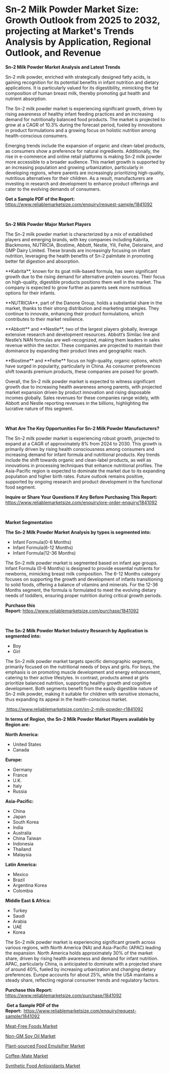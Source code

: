<p><h1>Sn-2 Milk Powder Market Size: Growth Outlook from 2025 to 2032, projecting at Market's Trends Analysis by Application, Regional Outlook, and Revenue</h1></p><p><strong>Sn-2 Milk Powder Market Analysis and Latest Trends</strong></p>
<p><p>Sn-2 milk powder, enriched with strategically designed fatty acids, is gaining recognition for its potential benefits in infant nutrition and dietary applications. It is particularly valued for its digestibility, mimicking the fat composition of human breast milk, thereby promoting gut health and nutrient absorption.</p><p>The Sn-2 milk powder market is experiencing significant growth, driven by rising awareness of healthy infant feeding practices and an increasing demand for nutritionally balanced food products. The market is projected to grow at a CAGR of 10.3% during the forecast period, fueled by innovations in product formulations and a growing focus on holistic nutrition among health-conscious consumers. </p><p>Emerging trends include the expansion of organic and clean-label products, as consumers show a preference for natural ingredients. Additionally, the rise in e-commerce and online retail platforms is making Sn-2 milk powder more accessible to a broader audience. This market growth is supported by an increasing population and growing urbanization, particularly in developing regions, where parents are increasingly prioritizing high-quality, nutritious alternatives for their children. As a result, manufacturers are investing in research and development to enhance product offerings and cater to the evolving demands of consumers.</p></p>
<p><strong>Get a Sample PDF of the Report:&nbsp;</strong> <a href="https://www.reliablemarketsize.com/enquiry/request-sample/1841092?utm_campaign=1885&utm_medium=2&utm_source=Github&utm_content=ia&utm_term=07042025&utm_id=sn-2-milk-powder">https://www.reliablemarketsize.com/enquiry/request-sample/1841092</a></p>
<p>&nbsp;</p>
<p><strong>Sn-2 Milk Powder Major Market Players</strong></p>
<p><p>The Sn-2 milk powder market is characterized by a mix of established players and emerging brands, with key companies including Kabrita, Blackmores, NUTRICIA, Biostime, Abbott, Nestle, Yili, Feihe, Deloraine, and GMP Dairy Limited. These brands are increasingly focusing on infant nutrition, leveraging the health benefits of Sn-2 palmitate in promoting better fat digestion and absorption.</p><p>**Kabrita**, known for its goat milk-based formula, has seen significant growth due to the rising demand for alternative protein sources. Their focus on high-quality, digestible products positions them well in the market. The company is expected to grow further as parents seek more nutritious options for their infants.</p><p>**NUTRICIA**, part of the Danone Group, holds a substantial share in the market, thanks to their strong distribution and marketing strategies. They continue to innovate, enhancing their product formulations, which contributes to their market resilience.</p><p>**Abbott** and **Nestle**, two of the largest players globally, leverage extensive research and development resources. Abbott’s Similac line and Nestle’s NAN formulas are well-recognized, making them leaders in sales revenue within the sector. These companies are projected to maintain their dominance by expanding their product lines and geographic reach.</p><p>**Biostime** and **Feihe** focus on high-quality, organic options, which have surged in popularity, particularly in China. As consumer preferences shift towards premium products, these companies are poised for growth.</p><p>Overall, the Sn-2 milk powder market is expected to witness significant growth due to increasing health awareness among parents, with projected market expansion driven by product innovation and rising disposable incomes globally. Sales revenues for these companies range widely, with Abbott and Nestle reporting revenues in the billions, highlighting the lucrative nature of this segment.</p></p>
<p>&nbsp;</p>
<p><strong>What Are The Key Opportunities For Sn-2 Milk Powder Manufacturers?</strong></p>
<p><p>The Sn-2 milk powder market is experiencing robust growth, projected to expand at a CAGR of approximately 8% from 2024 to 2030. This growth is primarily driven by rising health consciousness among consumers and increasing demand for infant formula and nutritional products. Key trends include the shift towards organic and clean-label products, as well as innovations in processing techniques that enhance nutritional profiles. The Asia-Pacific region is expected to dominate the market due to its expanding population and higher birth rates. Future outlook remains positive, supported by ongoing research and product development in the functional food segment.</p></p>
<p><strong>Inquire or Share Your Questions If Any Before Purchasing This Report:</strong> <a href="https://www.reliablemarketsize.com/enquiry/pre-order-enquiry/1841092?utm_campaign=1885&utm_medium=2&utm_source=Github&utm_content=ia&utm_term=07042025&utm_id=sn-2-milk-powder">https://www.reliablemarketsize.com/enquiry/pre-order-enquiry/1841092</a></p>
<p>&nbsp;</p>
<p><strong>Market Segmentation</strong></p>
<p><strong>The Sn-2 Milk Powder Market Analysis by types is segmented into:</strong></p>
<p><ul><li>Infant Formula(0-6 Months)</li><li>Infant Formula(6-12 Months)</li><li>Infant Formula(12-36 Months)</li></ul></p>
<p><p>The Sn-2 milk powder market is segmented based on infant age groups. Infant Formula (0-6 Months) is designed to provide essential nutrients for newborns, mimicking breast milk composition. The 6-12 Months category focuses on supporting the growth and development of infants transitioning to solid foods, offering a balance of vitamins and minerals. For the 12-36 Months segment, the formula is formulated to meet the evolving dietary needs of toddlers, ensuring proper nutrition during critical growth periods.</p></p>
<p><strong>Purchase this Report:&nbsp;</strong><a href="https://www.reliablemarketsize.com/purchase/1841092?utm_campaign=1885&utm_medium=2&utm_source=Github&utm_content=ia&utm_term=07042025&utm_id=sn-2-milk-powder">https://www.reliablemarketsize.com/purchase/1841092</a></p>
<p>&nbsp;</p>
<p><strong>The Sn-2 Milk Powder Market Industry Research by Application is segmented into:</strong></p>
<p><ul><li>Boy</li><li>Girl</li></ul></p>
<p><p>The Sn-2 milk powder market targets specific demographic segments, primarily focused on the nutritional needs of boys and girls. For boys, the emphasis is on promoting muscle development and energy enhancement, catering to their active lifestyles. In contrast, products aimed at girls prioritize balanced nutrition, supporting healthy growth and cognitive development. Both segments benefit from the easily digestible nature of Sn-2 milk powder, making it suitable for children with sensitive stomachs, thus expanding its appeal in the health-conscious market.</p></p>
<p><a href="https://www.reliablemarketsize.com/sn-2-milk-powder-r1841092?utm_campaign=1885&utm_medium=2&utm_source=Github&utm_content=ia&utm_term=07042025&utm_id=sn-2-milk-powder">&nbsp;https://www.reliablemarketsize.com/sn-2-milk-powder-r1841092</a></p>
<p><strong>In terms of Region, the Sn-2 Milk Powder Market Players available by Region are:</strong></p>
<p>
    <p> <strong> North America: </strong>
        <ul>
            <li>United States</li>
            <li>Canada</li>
        </ul>
        </p> 
    <p> <strong> Europe: </strong>
        <ul>
            <li>Germany</li>
            <li>France</li>
            <li>U.K.</li>
            <li>Italy</li>
            <li>Russia</li>
        </ul>
        </p> 
    <p> <strong> Asia-Pacific: </strong>
        <ul>
            <li>China</li>
            <li>Japan</li>
            <li>South Korea</li>
            <li>India</li>
            <li>Australia</li>
            <li>China Taiwan</li>
            <li>Indonesia</li>
            <li>Thailand</li>
            <li>Malaysia</li>
        </ul>
        </p> 
    <p> <strong> Latin America: </strong>
        <ul>
            <li>Mexico</li>
            <li>Brazil</li>
            <li>Argentina Korea</li>
            <li>Colombia</li>
        </ul>
        </p> 
    <p> <strong> Middle East & Africa: </strong>
        <ul>
            <li>Turkey</li>
            <li>Saudi</li>
            <li>Arabia</li>
            <li>UAE</li>
            <li>Korea</li>
        </ul>
    </p>
    </p>
<p><p>The Sn-2 milk powder market is experiencing significant growth across various regions, with North America (NA) and Asia-Pacific (APAC) leading the expansion. North America holds approximately 30% of the market share, driven by rising health awareness and demand for infant nutrition. APAC, particularly China, is anticipated to dominate with a projected share of around 40%, fueled by increasing urbanization and changing dietary preferences. Europe accounts for about 25%, while the USA maintains a steady share, reflecting regional consumer trends and regulatory factors.</p></p>
<p><strong>Purchase this Report: </strong><a href="https://www.reliablemarketsize.com/purchase/1841092?utm_campaign=1885&utm_medium=2&utm_source=Github&utm_content=ia&utm_term=07042025&utm_id=sn-2-milk-powder">https://www.reliablemarketsize.com/purchase/1841092</a></p>
<p>&nbsp;<strong>Get a Sample PDF of the Report:&nbsp;&nbsp;</strong><a href="https://www.reliablemarketsize.com/enquiry/request-sample/1841092?utm_campaign=1885&utm_medium=2&utm_source=Github&utm_content=ia&utm_term=07042025&utm_id=sn-2-milk-powder">https://www.reliablemarketsize.com/enquiry/request-sample/1841092</a></p>
<p><strong></strong></p>
<p><p><a href="https://github.com/irisadoranrx/Market-Research-Report-List-1/blob/main/meat-free-foods-market.md?utm_campaign=1885&utm_medium=2&utm_source=Github&utm_content=ia&utm_term=07042025&utm_id=sn-2-milk-powder">Meat-Free Foods Market</a></p><p><a href="https://github.com/suzorfazlikb/Market-Research-Report-List-1/blob/main/non-gm-soy-oil-market.md?utm_campaign=1885&utm_medium=2&utm_source=Github&utm_content=ia&utm_term=07042025&utm_id=sn-2-milk-powder">Non-GM Soy Oil Market</a></p><p><a href="https://github.com/roffefaith6l/Market-Research-Report-List-1/blob/main/plant-sourced-food-emulsifier-market.md?utm_campaign=1885&utm_medium=2&utm_source=Github&utm_content=ia&utm_term=07042025&utm_id=sn-2-milk-powder">Plant-sourced Food Emulsifier Market</a></p><p><a href="https://github.com/semenbobbaxu/Market-Research-Report-List-1/blob/main/coffee-mate-market.md?utm_campaign=1885&utm_medium=2&utm_source=Github&utm_content=ia&utm_term=07042025&utm_id=sn-2-milk-powder">Coffee-Mate Market</a></p><p><a href="https://github.com/erkidrhoy/Market-Research-Report-List-1/blob/main/synthetic-food-antioxidants-market.md?utm_campaign=1885&utm_medium=2&utm_source=Github&utm_content=ia&utm_term=07042025&utm_id=sn-2-milk-powder">Synthetic Food Antioxidants Market</a></p></p>